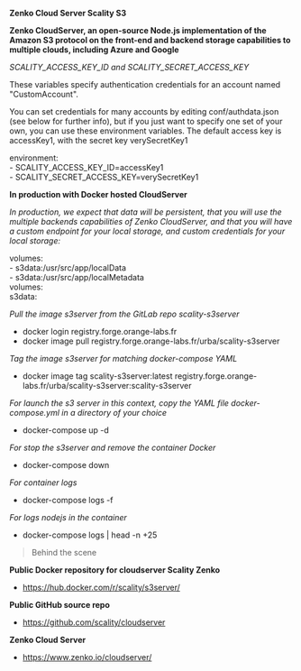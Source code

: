 **Zenko Cloud Server Scality S3**

**Zenko CloudServer, an open-source Node.js implementation of the Amazon S3 protocol on the front-end and backend storage capabilities to multiple clouds, including Azure and Google**


*SCALITY_ACCESS_KEY_ID and SCALITY_SECRET_ACCESS_KEY*

These variables specify authentication credentials for an account named "CustomAccount".

You can set credentials for many accounts by editing conf/authdata.json (see below for further info), but if you just want to specify one set of your own, you can use these environment variables.
The default access key is accessKey1, with the secret key verySecretKey1

  environment:  
    - SCALITY_ACCESS_KEY_ID=accessKey1  
    - SCALITY_SECRET_ACCESS_KEY=verySecretKey1  


**In production with Docker hosted CloudServer**

*In production, we expect that data will be persistent, that you will use the multiple backends capabilities of Zenko CloudServer, and that you will have a custom endpoint for your local storage, and custom credentials for your local storage:*

  volumes:  
    - s3data:/usr/src/app/localData  
    - s3data:/usr/src/app/localMetadata  
volumes:  
  s3data:  

*Pull the image s3server from the GitLab repo scality-s3server*
   * docker login registry.forge.orange-labs.fr
   * docker image pull registry.forge.orange-labs.fr/urba/scality-s3server

*Tag the image s3server for matching docker-compose YAML*
   * docker image tag scality-s3server:latest registry.forge.orange-labs.fr/urba/scality-s3server:scality-s3server

*For launch the s3 server in this context, copy the YAML file docker-compose.yml in a directory of your choice*
   * docker-compose up -d

*For stop the s3server and remove the container Docker*
   * docker-compose down

 *For container logs*
   * docker-compose logs -f

 *For logs nodejs in the container*
   * docker-compose logs | head -n +25

> Behind the scene

**Public Docker repository for cloudserver Scality Zenko**
  * https://hub.docker.com/r/scality/s3server/

**Public GitHub source repo**
  * https://github.com/scality/cloudserver

**Zenko Cloud Server**
  * https://www.zenko.io/cloudserver/
